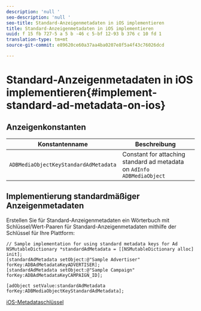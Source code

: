 ```yaml
---
description: 'null '
seo-description: 'null '
seo-title: Standard-Anzeigenmetadaten in iOS implementieren
title: Standard-Anzeigenmetadaten in iOS implementieren
uuid: f 15 fb 727-5 a 5 b -46 c 5-bf 12-93 b 376 c 10 fd 1
translation-type: tm+mt
source-git-commit: e89620ce60a37aa4ba0207e8f5a4f43c76026dcd

---
```



# Standard-Anzeigenmetadaten in iOS implementieren{#implement-standard-ad-metadata-on-ios}

## Anzeigenkonstanten

| Konstantenname | Beschreibung   |
|---|---|
| `ADBMediaObjectKeyStandardAdMetadata` | Constant for attaching standard ad metadata on `AdInfo ADBMediaObject` |

## Implementierung standardmäßiger Anzeigenmetadaten

Erstellen Sie für Standard-Anzeigenmetadaten ein Wörterbuch mit Schlüssel/Wert-Paaren für Standard-Anzeigenmetadaten mithilfe der Schlüssel für Ihre Plattform:

```
// Sample implementation for using standard metadata keys for Ad 
NSMutableDictionary *standardAdMetadata = [[NSMutableDictionary alloc] init]; 
[standardAdMetadata setObject:@"Sample Advertiser" forKey:ADBAdMetadataKeyADVERTISER]; 
[standardAdMetadata setObject:@"Sample Campaign" forKey:ADBAdMetadataKeyCAMPAIGN_ID]; 
 
[adObject setValue:standardAdMetadata forKey:ADBMediaObjectKeyStandardAdMetadata];
```

[iOS-Metadataschlüssel](/help/sdk-implement/track-av-playback/impl-std-metadata/ios-metadata-keys.md)
